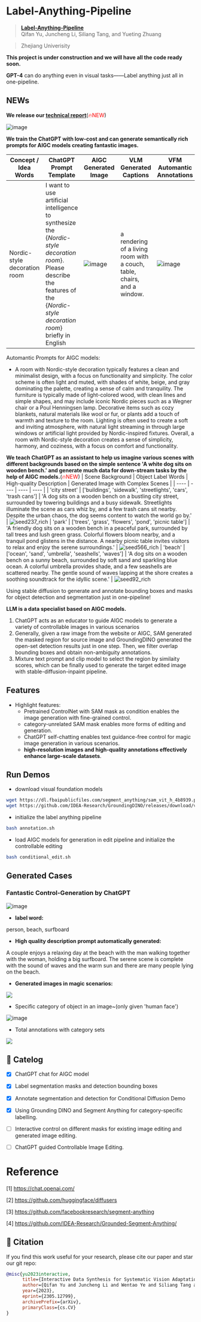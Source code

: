 # Label-Anything-Pipeline
> **[Label-Anything-Pipeline](https://github.com/Yuqifan1117/Labal-Anything-Pipeline)**  
> Qifan Yu, Juncheng Li, Siliang Tang, and Yueting Zhuang 

> Zhejiang Univerisity

**This project is under construction and we will have all the code ready soon.**

**GPT-4** can do anything even in visual tasks——Label anything just all in one-pipeline.

## NEWs
**We release our [technical report](https://arxiv.org/abs/2305.12799)**(<span style="color:red">🔥NEW</span>)

![image](https://github.com/Yuqifan1117/Labal-Anything-Pipeline/assets/48062034/4d883c85-131c-4888-9302-8d7361cd7073)

**We train the ChatGPT with low-cost and can generate semantically rich prompts for AIGC models creating fantastic images.**

|  Concept / Idea Words   | ChatGPT Prompt Template | AIGC Generated Image | VLM Generated Captions | VFM Automantic Annotations |
|  ----  | ----  | ----  | ----  | ----  |
| Nordic-style decoration room | I want to use artificial intelligence to synthesize the {*Nordic-style decoration room*}. Please describe the features of the {*Nordic-style decoration room*} briefly in English  |![image](https://user-images.githubusercontent.com/48062034/231210930-7810456d-af9a-4d3c-a9a7-4083dea202b3.png) | a rendering of a living room with a couch, table, chairs, and a window. | ![image](https://user-images.githubusercontent.com/48062034/231211593-f625c41b-7534-40cf-89f4-f094891efc17.png)

Automantic Prompts for AIGC models:
- A room with Nordic-style decoration typically features a clean and minimalist design, with a focus on functionality and simplicity. The color scheme is often light and muted, with shades of white, beige, and gray dominating the palette, creating a sense of calm and tranquility. The furniture is typically made of light-colored wood, with clean lines and simple shapes, and may include iconic Nordic pieces such as a Wegner chair or a Poul Henningsen lamp. Decorative items such as cozy blankets, natural materials like wool or fur, or plants add a touch of warmth and texture to the room. Lighting is often used to create a soft and inviting atmosphere, with natural light streaming in through large windows or artificial light provided by Nordic-inspired fixtures. Overall, a room with Nordic-style decoration creates a sense of simplicity, harmony, and coziness, with a focus on comfort and functionality.

**We teach ChatGPT as an assistant to help us imagine various scenes with different backgrounds based on the simple sentence 'A white dog sits on wooden bench.' and generate much data for down-stream tasks by the help of AIGC models.**(<span style="color:red">🔥NEW</span>)
|  Scene Background | Object Label Words | High-quality Description | Generated Image with Complex Scenes |
|  ----  | ----  | ----  | ----  |
| 'city street' | ['buildings', 'sidewalk', 'streetlights', 'cars', 'trash cans'] | 'A dog sits on a wooden bench on a bustling city street, surrounded by towering buildings and a busy sidewalk. Streetlights illuminate the scene as cars whiz by, and a few trash cans sit nearby. Despite the urban chaos, the dog seems content to watch the world go by.' | ![seed237_rich](https://user-images.githubusercontent.com/48062034/234514985-87bc2e36-f088-43ee-8849-a6580bead321.png)
| 'park' | ['trees', 'grass', 'flowers', 'pond', 'picnic table'] | 'A friendly dog sits on a wooden bench in a peaceful park, surrounded by tall trees and lush green grass. Colorful flowers bloom nearby, and a tranquil pond glistens in the distance. A nearby picnic table invites visitors to relax and enjoy the serene surroundings.' | ![seed566_rich](https://user-images.githubusercontent.com/48062034/234515192-74e1a4ff-4874-4faa-acfd-e31d2dda3198.png)
| 'beach' | ['ocean', 'sand', 'umbrella', 'seashells', 'waves'] | 'A dog sits on a wooden bench on a sunny beach, surrounded by soft sand and sparkling blue ocean. A colorful umbrella provides shade, and a few seashells are scattered nearby. The gentle sound of waves lapping at the shore creates a soothing soundtrack for the idyllic scene.' | ![seed92_rich](https://user-images.githubusercontent.com/48062034/234515406-b82fa534-5f7a-42bf-ae05-019f8495ccb3.png)

Using stable diffusion to generate and annotate bounding boxes and masks for object detection and segmentation just in one-pipeline! 

**LLM is a data specialist based on AIGC models.**  
1. ChatGPT acts as an educator to guide AIGC models to generate a variety of controllable images in various scenarios
2. Generally, given a raw image from the website or AIGC, SAM generated the masked region for source image and GroundingDINO generated the open-set detection results just in one step. Then, we filter overlap bounding boxes and obtain non-ambiguity annotations.
3. Mixture text prompt and clip model to select the region by similaity scores, which can be finally used to generate the target edited image with stable-diffusion-inpaint pipeline.

## Features
- Highlight features:
  - Pretrained ControlNet with SAM mask as condition enables the image generation with fine-grained control.
  - category-unrelated SAM mask enables more forms of editing and generation.
  - ChatGPT self-chatting enables text guidance-free control for magic image generation in various scenarios.
  - **high-resolution images and high-quality annotations effectively enhance large-scale datasets**.

## Run Demos
- download visual foundation models
```bash
wget https://dl.fbaipublicfiles.com/segment_anything/sam_vit_h_4b8939.pth
wget https://github.com/IDEA-Research/GroundingDINO/releases/download/v0.1.0-alpha2/groundingdino_swinb_cogcoor.pth
```
- initialize the label anything pipeline 
```bash
bash annotation.sh
```
- load AIGC models for generation in edit pipeline and initialize the controllable editing
```bash
bash conditional_edit.sh
```
## Generated Cases
### Fantastic Control-Generation by ChatGPT
![image](https://user-images.githubusercontent.com/48062034/231222391-5423f45c-6133-45f0-81b1-be0cdaeda545.png)

- **label word:** 

person, beach, surfboard

- **High quality description prompt automatically generated:**

A couple enjoys a relaxing day at the beach with the man walking together with the woman, holding a big surfboard.  The serene scene is complete with the sound of waves and the warm sun and there are many people lying on the beach. 

- **Generated images in magic scenarios:**

![](./assets/raw_image.jpg)
  - Specific category of object in an image~(only given 'human face')
  
  ![image](https://user-images.githubusercontent.com/48062034/231386597-cdfcb8b9-fab3-4924-885b-6016d114ca0e.png)
  
  - Total annotations with category sets
  
  ![](./assets/grounded_sam_output_1.jpg)

## :bookmark_tabs: Catelog
- [x] ChatGPT chat for AIGC model
- [x] Label segmentation masks and detection bounding boxes
- [x] Annotate segmentation and detection for Conditional Diffusion Demo 
- [x] Using Grounding DINO and Segment Anything for category-specific labelling.
- [ ] Interactive control on different masks for existing image editing and generated image editing.
- [ ] ChatGPT guided Controllable Image Editing.


# Reference 

[1] https://chat.openai.com/

[2] https://github.com/huggingface/diffusers 

[3] https://github.com/facebookresearch/segment-anything

[4] https://github.com/IDEA-Research/Grounded-Segment-Anything/

## 📜 Citation
If you find this work useful for your research, please cite our paper and star our git repo:
```bibtex
@misc{yu2023interactive,
      title={Interactive Data Synthesis for Systematic Vision Adaptation via LLMs-AIGCs Collaboration}, 
      author={Qifan Yu and Juncheng Li and Wentao Ye and Siliang Tang and Yueting Zhuang},
      year={2023},
      eprint={2305.12799},
      archivePrefix={arXiv},
      primaryClass={cs.CV}
}
```
